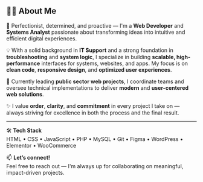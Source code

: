 ## 👨‍💻 About Me

🎯 Perfectionist, determined, and proactive — I'm a **Web Developer** and **Systems Analyst** passionate about transforming ideas into intuitive and efficient digital experiences.

💡 With a solid background in **IT Support** and a strong foundation in **troubleshooting** and **system logic**, I specialize in building **scalable, high-performance** interfaces for systems, websites, and apps. My focus is on **clean code**, **responsive design**, and **optimized user experiences**.

🚀 Currently leading **public sector web projects**, I coordinate teams and oversee technical implementations to deliver **modern** and **user-centered web solutions**.

✨ I value **order**, **clarity**, and **commitment** in every project I take on — always striving for excellence in both the process and the final result.

---

🛠️ **Tech Stack**  
HTML • CSS • JavaScript • PHP • MySQL • Git • Figma • WordPress • Elementor • WooCommerce  

📫 **Let’s connect!**  
Feel free to reach out — I'm always up for collaborating on meaningful, impact-driven projects.
